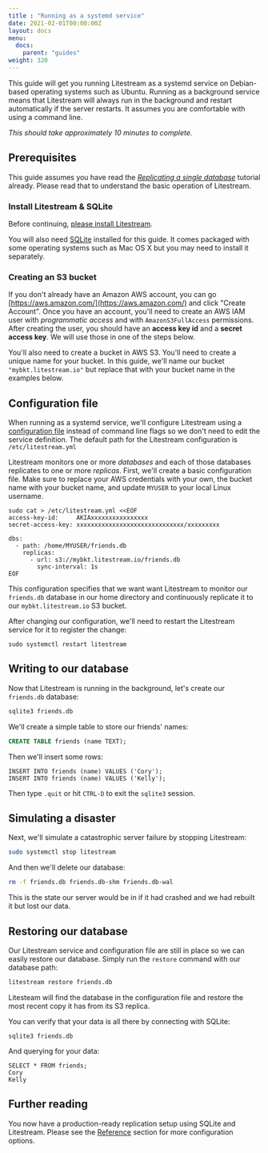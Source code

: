 ```yaml
---
title : "Running as a systemd service"
date: 2021-02-01T00:00:00Z
layout: docs
menu:
  docs:
    parent: "guides"
weight: 320
---
```


This guide will get you running Litestream as a systemd service on Debian-based
operating systems such as Ubuntu. Running as a background service means that
Litestream will always run in the background and restart automatically if the
server restarts. It assumes you are comfortable with using a command line.

_This should take approximately 10 minutes to complete._


## Prerequisites

This guide assumes you have read the [_Replicating a single database_](/getting-started/basic/)
tutorial already. Please read that to understand the basic operation of Litestream.


### Install Litestream & SQLite

Before continuing, [please install Litestream](/install/debian).

You will also need [SQLite](https://sqlite.org/) installed for this guide. It
comes packaged with some operating systems such as Mac OS X but you may need to
install it separately.


### Creating an S3 bucket

If you don't already have an Amazon AWS account, you can go 
[https://aws.amazon.com/](https://aws.amazon.com/) and click "Create Account".
Once you have an account, you'll need to create an AWS IAM user with
_programmatic access_ and with `AmazonS3FullAccess` permissions. After creating
the user, you should have an **access key id** and a **secret access key**. We
will use those in one of the steps below.

You'll also need to create a bucket in AWS S3. You'll need to create a unique
name for your bucket. In this guide, we'll name our bucket
`"mybkt.litestream.io"` but replace that with your bucket name in the examples
below.


## Configuration file

When running as a systemd service, we'll configure Litestream using a
[configuration file](/reference/config) instead of command line flags so we
don't need to edit the service definition. The default path for the Litestream
configuration is `/etc/litestream.yml`

Litestream monitors one or more _databases_ and each of those databases
replicates to one or more _replicas_. First, we'll create a basic configuration
file. Make sure to replace your AWS credentials with your own, the bucket name
with your bucket name, and update `MYUSER` to your local Linux username.

```
sudo cat > /etc/litestream.yml <<EOF
access-key-id:     AKIAxxxxxxxxxxxxxxxx
secret-access-key: xxxxxxxxxxxxxxxxxxxxxxxxxxxxxx/xxxxxxxxx

dbs:
  - path: /home/MYUSER/friends.db
    replicas:
      - url: s3://mybkt.litestream.io/friends.db
        sync-interval: 1s
EOF
```

This configuration specifies that we want want Litestream to monitor our
`friends.db` database in our home directory and continuously replicate it to
our `mybkt.litestream.io` S3 bucket.

After changing our configuration, we'll need to restart the Litestream service
for it to register the change:

```
sudo systemctl restart litestream
```

## Writing to our database

Now that Litestream is running in the background, let's create our `friends.db`
database:

```sh
sqlite3 friends.db
```

We'll create a simple table to store our friends' names:

```sql
CREATE TABLE friends (name TEXT);
```

Then we'll insert some rows:

```
INSERT INTO friends (name) VALUES ('Cory');
INSERT INTO friends (name) VALUES ('Kelly');
```

Then type `.quit` or hit `CTRL-D` to exit the `sqlite3` session.


## Simulating a disaster

Next, we'll simulate a catastrophic server failure by stopping Litestream:

```sh
sudo systemctl stop litestream
```

And then we'll delete our database:

```sh
rm -f friends.db friends.db-shm friends.db-wal
```

This is the state our server would be in if it had crashed and we had rebuilt it
but lost our data.


## Restoring our database

Our Litestream service and configuration file are still in place so we can
easily restore our database. Simply run the `restore` command with our database
path:

```sh
litestream restore friends.db
```

Litesteam will find the database in the configuration file and restore the most
recent copy it has from its S3 replica.

You can verify that your data is all there by connecting with SQLite:

```
sqlite3 friends.db
```

And querying for your data:

```
SELECT * FROM friends;
Cory
Kelly
```


## Further reading

You now have a production-ready replication setup using SQLite and Litestream.
Please see the [Reference](/reference) section for more configuration options.

